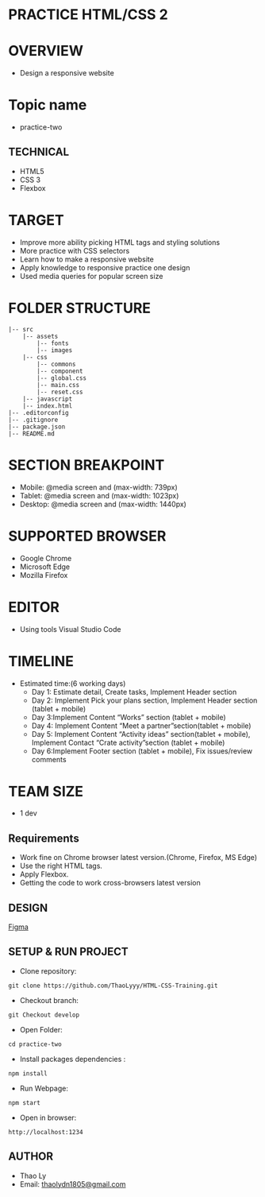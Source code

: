# PRACTICE HTML/CSS 2
# OVERVIEW
- Design a responsive website
# Topic name
- practice-two
## TECHNICAL
- HTML5
- CSS 3 
- Flexbox
# TARGET
- Improve more ability picking HTML tags and styling solutions
- More practice with CSS selectors
- Learn how to make a responsive website
- Apply knowledge to responsive practice one design
- Used media queries for popular screen size
# FOLDER STRUCTURE
```
|-- src
    |-- assets
        |-- fonts
        |-- images
    |-- css
        |-- commons
        |-- component
        |-- global.css
        |-- main.css
        |-- reset.css
    |-- javascript    
    |-- index.html
|-- .editorconfig
|-- .gitignore
|-- package.json
|-- README.md
```

# SECTION BREAKPOINT
- Mobile: @media screen and (max-width: 739px)    
- Tablet: @media screen and (max-width: 1023px)    
- Desktop: @media screen and (max-width: 1440px)

# SUPPORTED BROWSER
- Google Chrome
- Microsoft Edge
- Mozilla Firefox
    
# EDITOR
- Using tools Visual Studio Code
# TIMELINE
- Estimated time:(6 working days)
    + Day 1: Estimate detail, Create tasks, Implement Header section 
    + Day 2: Implement Pick your plans section, Implement Header section (tablet + mobile)
    + Day 3:Implement Content “Works” section (tablet + mobile)
    + Day 4: Implement Content “Meet a partner”section(tablet + mobile)
    + Day 5: Implement Content “Activity ideas” section(tablet + mobile), Implement Contact “Crate activity”section (tablet + mobile)
    + Day 6:Implement Footer section (tablet + mobile), Fix issues/review comments
# TEAM SIZE
- 1 dev
## Requirements
- Work fine on Chrome browser latest version.(Chrome, Firefox, MS Edge)
- Use the right HTML tags.
- Apply Flexbox.
- Getting the code to work cross-browsers latest version 

## DESIGN
   [Figma](https://www.figma.com/file/adbrgIeRgwEIbmDezkuQTH8D/dreamshare-website-template-areto?node-id=0%3A2)
   

## SETUP & RUN PROJECT

- Clone repository: 
```
git clone https://github.com/ThaoLyyy/HTML-CSS-Training.git
```
- Checkout branch:
``` 
git Checkout develop
```
- Open Folder:
```
cd practice-two
```
- Install packages dependencies :
```
npm install
```
- Run Webpage:
```
npm start
```
- Open in browser:
```
http://localhost:1234
```

## AUTHOR
- Thao Ly
- Email: thaolydn1805@gmail.com

